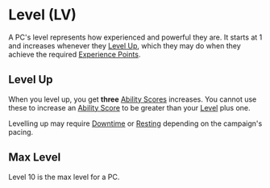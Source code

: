 # Level (LV)

A PC's level represents how experienced and powerful they are. It starts at 1 and increases whenever they [Level Up](#Level%20Up), which they may do when they achieve the required [Experience Points](Experience%20Points.md).

## Level Up

When you level up, you get **three** [Ability Scores](../The%20Ability%20Scores/Ability%20Scores.md) increases. You cannot use these to increase an [Ability Score](../The%20Ability%20Scores/Ability%20Scores.md) to be greater than your [Level](Level.md) plus one.

Levelling up may require [Downtime](../../Game%20Procedures/Exploration/Downtime.md) or [Resting](../../Game%20Procedures/Core%20Procedures/Resting.md) depending on the campaign's pacing.

## Max Level

Level 10 is the max level for a PC.

